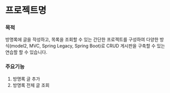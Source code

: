 # 프로젝트명

### 목적
방명록에 글을 작성하고, 목록을 조회할 수 있는 간단한 프로젝트를 구성하여
다양한 방식(model2, MVC, Spring Legacy, Spring Boot)로
CRUD 게시판을 구축할 수 있는 연습할 할 수 있습니다. 

### 주요기능
1. 방명록 글 추가
2. 방명록 전체 글 조회




